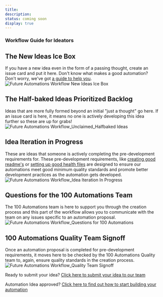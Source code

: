 ```yaml
---
title:
description:
status: coming soon
display: true
---
```


### Workflow Guide for Ideators

## The New Ideas Ice Box
If you have a new idea even in the form of a passing thought, create an issue card and put it here. Don't know what makes a good automation? Don't worry, we've got [a guide to help you](https://github.com/100Automations/Website/blob/master/_guides/self-evaluating-new-automation-idea.md).
![Future Automations Workflow New Ideas Ice Box](https://user-images.githubusercontent.com/61798667/106541571-46478700-64d0-11eb-80a6-049c6137d0ff.jpg)
## The Half-baked Ideas Prioritized Backlog
Ideas that are more fully formed beyond an initial "just a thought" go here.  If an issue card is here, it means no one is actively developing this idea further so these are up for grabs!
![Future Automations Workflow_Unclaimed_Halfbaked Ideas](https://user-images.githubusercontent.com/61798667/106541592-4fd0ef00-64d0-11eb-9885-187198e50e5a.jpg)
## Idea Iteration in Progress
These are ideas that someone is actively completing the pre-development requirements for. These pre-development requirements, like [creating good readme's](https://github.com/100Automations/Website/blob/master/_guides/creating-good-readmes-for-automations.md) or [setting up good health files](https://github.com/100Automations/Website/blob/master/_guides/community-support-for-automations.md) are designed to ensure our automations meet good minimum quality standards and promote better development practices as the automation gets developed.
![Future Automations Workflow_Idea Iteration In Progress](https://user-images.githubusercontent.com/61798667/106541659-67a87300-64d0-11eb-8b91-ed479c151c7b.jpg)
## Questions for the 100 Automations Team
The 100 Automations team is here to support you through the creation process and this part of the workflow allows you to communicate with the team on any issues specific to an automation proposal.
![Future Automations Workflow_Questions for 100 Automations](https://user-images.githubusercontent.com/61798667/106541704-77c05280-64d0-11eb-812f-1970c6f8bf46.jpg)
## 100 Automations Quality Team Signoff
Once an automation proposal is completed for pre-development requirements, it moves here to be checked by the 100 Automations Quality team to, again, ensure quality standards in the creation process.
![Future Automations Workflow_Quality Team Signoff](https://user-images.githubusercontent.com/61798667/106545650-d210e180-64d7-11eb-9abd-fe8de10de630.jpg)

Ready to submit your idea? [Click here to submit your idea to our team](https://github.com/100Automations/futureautomations/issues/new?assignees=&labels=documentation%2C+review&template=-automation-proposal.md&title=%5BAutomation+Name%5D+Proposal)

Automation Idea approved? [Click here to find out how to start building your automation](Builders-Guide)
